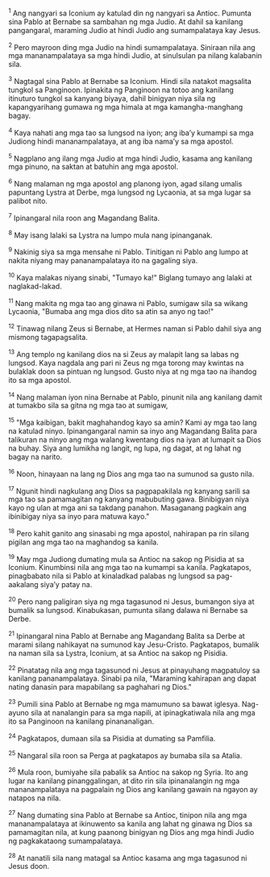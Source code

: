 <sup>1</sup>
Ang nangyari sa Iconium ay katulad din ng nangyari sa Antioc. Pumunta sina Pablo at Bernabe sa sambahan ng mga Judio. At dahil sa kanilang pangangaral, maraming Judio at hindi Judio ang sumampalataya kay Jesus. 

<sup>2</sup>
Pero mayroon ding mga Judio na hindi sumampalataya. Siniraan nila ang mga mananampalataya sa mga hindi Judio, at sinulsulan pa nilang kalabanin sila. 

<sup>3</sup>
Nagtagal sina Pablo at Bernabe sa Iconium. Hindi sila natakot magsalita tungkol sa Panginoon. Ipinakita ng Panginoon na totoo ang kanilang itinuturo tungkol sa kanyang biyaya, dahil binigyan niya sila ng kapangyarihang gumawa ng mga himala at mga kamangha-manghang bagay. 

<sup>4</sup>
Kaya nahati ang mga tao sa lungsod na iyon; ang ibaʼy kumampi sa mga Judiong hindi mananampalataya, at ang iba namaʼy sa mga apostol. 

<sup>5</sup>
Nagplano ang ilang mga Judio at mga hindi Judio, kasama ang kanilang mga pinuno, na saktan at batuhin ang mga apostol. 

<sup>6</sup>
Nang malaman ng mga apostol ang planong iyon, agad silang umalis papuntang Lystra at Derbe, mga lungsod ng Lycaonia, at sa mga lugar sa palibot nito. 

<sup>7</sup>
Ipinangaral nila roon ang Magandang Balita.

<sup>8</sup>
May isang lalaki sa Lystra na lumpo mula nang ipinanganak. 

<sup>9</sup>
Nakinig siya sa mga mensahe ni Pablo. Tinitigan ni Pablo ang lumpo at nakita niyang may pananampalataya ito na gagaling siya. 

<sup>10</sup>
Kaya malakas niyang sinabi, "Tumayo ka!" Biglang tumayo ang lalaki at naglakad-lakad. 

<sup>11</sup>
Nang makita ng mga tao ang ginawa ni Pablo, sumigaw sila sa wikang Lycaonia, "Bumaba ang mga dios dito sa atin sa anyo ng tao!" 

<sup>12</sup>
Tinawag nilang Zeus si Bernabe, at Hermes naman si Pablo dahil siya ang mismong tagapagsalita. 

<sup>13</sup>
Ang templo ng kanilang dios na si Zeus ay malapit lang sa labas ng lungsod. Kaya nagdala ang pari ni Zeus ng mga torong may kwintas na bulaklak doon sa pintuan ng lungsod. Gusto niya at ng mga tao na ihandog ito sa mga apostol. 

<sup>14</sup>
Nang malaman iyon nina Bernabe at Pablo, pinunit nila ang kanilang damit at tumakbo sila sa gitna ng mga tao at sumigaw, 

<sup>15</sup>
"Mga kaibigan, bakit maghahandog kayo sa amin? Kami ay mga tao lang na katulad ninyo. Ipinangangaral namin sa inyo ang Magandang Balita para talikuran na ninyo ang mga walang kwentang dios na iyan at lumapit sa Dios na buhay. Siya ang lumikha ng langit, ng lupa, ng dagat, at ng lahat ng bagay na narito. 

<sup>16</sup>
Noon, hinayaan na lang ng Dios ang mga tao na sumunod sa gusto nila. 

<sup>17</sup>
Ngunit hindi nagkulang ang Dios sa pagpapakilala ng kanyang sarili sa mga tao sa pamamagitan ng kanyang mabubuting gawa. Binibigyan niya kayo ng ulan at mga ani sa takdang panahon. Masaganang pagkain ang ibinibigay niya sa inyo para matuwa kayo." 

<sup>18</sup>
Pero kahit ganito ang sinasabi ng mga apostol, nahirapan pa rin silang pigilan ang mga tao na maghandog sa kanila. 

<sup>19</sup>
May mga Judiong dumating mula sa Antioc na sakop ng Pisidia at sa Iconium. Kinumbinsi nila ang mga tao na kumampi sa kanila. Pagkatapos, pinagbabato nila si Pablo at kinaladkad palabas ng lungsod sa pag-aakalang siyaʼy patay na. 

<sup>20</sup>
Pero nang paligiran siya ng mga tagasunod ni Jesus, bumangon siya at bumalik sa lungsod. Kinabukasan, pumunta silang dalawa ni Bernabe sa Derbe.

<sup>21</sup>
Ipinangaral nina Pablo at Bernabe ang Magandang Balita sa Derbe at marami silang nahikayat na sumunod kay Jesu-Cristo. Pagkatapos, bumalik na naman sila sa Lystra, Iconium, at sa Antioc na sakop ng Pisidia. 

<sup>22</sup>
Pinatatag nila ang mga tagasunod ni Jesus at pinayuhang magpatuloy sa kanilang pananampalataya. Sinabi pa nila, "Maraming kahirapan ang dapat nating danasin para mapabilang sa paghahari ng Dios." 

<sup>23</sup>
Pumili sina Pablo at Bernabe ng mga mamumuno sa bawat iglesya. Nag-ayuno sila at nanalangin para sa mga napili, at ipinagkatiwala nila ang mga ito sa Panginoon na kanilang pinananaligan. 

<sup>24</sup>
Pagkatapos, dumaan sila sa Pisidia at dumating sa Pamfilia. 

<sup>25</sup>
Nangaral sila roon sa Perga at pagkatapos ay bumaba sila sa Atalia. 

<sup>26</sup>
Mula roon, bumiyahe sila pabalik sa Antioc na sakop ng Syria. Ito ang lugar na kanilang pinanggalingan, at dito rin sila ipinanalangin ng mga mananampalataya na pagpalain ng Dios ang kanilang gawain na ngayon ay natapos na nila. 

<sup>27</sup>
Nang dumating sina Pablo at Bernabe sa Antioc, tinipon nila ang mga mananampalataya at ikinuwento sa kanila ang lahat ng ginawa ng Dios sa pamamagitan nila, at kung paanong binigyan ng Dios ang mga hindi Judio ng pagkakataong sumampalataya. 

<sup>28</sup>
At nanatili sila nang matagal sa Antioc kasama ang mga tagasunod ni Jesus doon.